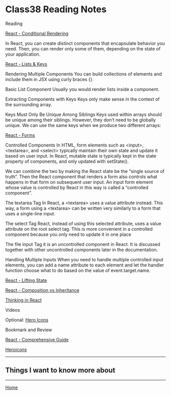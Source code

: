 # Class38 Reading Notes

Reading

[React - Conditional Rendering](https://reactjs.org/docs/conditional-rendering.html)

In React, you can create distinct components that encapsulate behavior you need. Then, you can render only some of them, depending on the state of your application.

[React - Lists & Keys](https://reactjs.org/docs/lists-and-keys.html)

Rendering Multiple Components
You can build collections of elements and include them in JSX using curly braces {}.

Basic List Component
Usually you would render lists inside a component.

Extracting Components with Keys
Keys only make sense in the context of the surrounding array.

Keys Must Only Be Unique Among Siblings
Keys used within arrays should be unique among their siblings. However, they don’t need to be globally unique. We can use the same keys when we produce two different arrays:



[React - Forms](https://reactjs.org/docs/forms.html)

Controlled Components
In HTML, form elements such as \<input>, \<textarea>, and \<select> typically maintain their own state and update it based on user input. In React, mutable state is typically kept in the state property of components, and only updated with setState().

We can combine the two by making the React state be the “single source of truth”. Then the React component that renders a form also controls what happens in that form on subsequent user input. An input form element whose value is controlled by React in this way is called a “controlled component”.

The textarea Tag
In React, a \<textarea> uses a value attribute instead. This way, a form using a \<textarea> can be written very similarly to a form that uses a single-line input.


The select Tag
React, instead of using this selected attribute, uses a value attribute on the root select tag. This is more convenient in a controlled component because you only need to update it in one place

The file input Tag
it is an uncontrolled component in React. It is discussed together with other uncontrolled components later in the documentation.

Handling Multiple Inputs
When you need to handle multiple controlled input elements, you can add a name attribute to each element and let the handler function choose what to do based on the value of event.target.name.

[React - Lifting State](https://reactjs.org/docs/lifting-state-up.html)

[React - Composition vs Inheritance](https://reactjs.org/docs/composition-vs-inheritance.html)

[Thinking in React](https://reactjs.org/docs/thinking-in-react.html)


Videos

Optional: [Hero Icons](https://www.youtube.com/watch?v=cVa1UiKPJN8)

Bookmark and Review

[React - Comprehensive Guide](https://tylermcginnis.com/reactjs-tutorial-a-comprehensive-guide-to-building-apps-with-react/)

[Heroicons](https://heroicons.com/)

----

## Things I want to know more about

----
[Home](https://github.com/MISalz/401_Reading_Notes/blob/main/README.md)